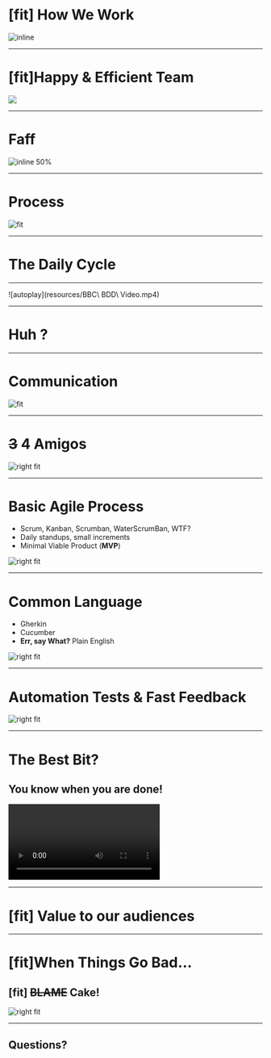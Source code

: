 # [fit] How We Work

![inline](resources/Logo.png)

---
# [fit]Happy & Efficient Team

![](resources/Crowd.png)

---
# Faff

![inline 50%](resources/Faff.png)

---

# Process
![fit](resources/Process.png)

---

# The Daily Cycle

---

![autoplay](resources/BBC\ BDD\ Video.mp4)

---

# __Huh__ ?

---


# Communication

![fit](resources/Stickies.png)

---

# ~~__3__~~ 4 Amigos

![right fit](resources/Amigos.png)

---

# Basic Agile Process

 - Scrum, Kanban, Scrumban, WaterScrumBan, WTF?
 - Daily standups, small increments
 - Minimal Viable Product (**MVP**)

![right fit](resources/Jira.png)

---

# Common Language
- Gherkin
- Cucumber
- __Err, say What?__  Plain English

![right fit](resources/Cukes.png)

---

# Automation Tests __&__ Fast Feedback

![right fit](resources/Dashboard.png)

---

# The Best Bit?
## __You__ know __when you are done!__

![right fit autoplay](resources/Smoker.mp4)


---


# [fit] Value __to our__ audiences

---

# [fit]__When Things Go__ Bad…

## [fit] __~~BLAME~~__ Cake!
![right fit](resources/Cake.png)

---

## Questions?

